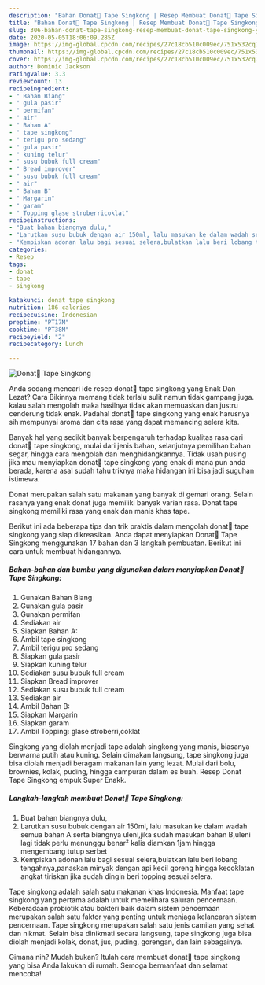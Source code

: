 ```yaml
---
description: "Bahan Donat🍩 Tape Singkong | Resep Membuat Donat🍩 Tape Singkong Yang Mudah Dan Praktis"
title: "Bahan Donat🍩 Tape Singkong | Resep Membuat Donat🍩 Tape Singkong Yang Mudah Dan Praktis"
slug: 306-bahan-donat-tape-singkong-resep-membuat-donat-tape-singkong-yang-mudah-dan-praktis
date: 2020-05-05T18:06:09.285Z
image: https://img-global.cpcdn.com/recipes/27c18cb510c009ec/751x532cq70/donat🍩-tape-singkong-foto-resep-utama.jpg
thumbnail: https://img-global.cpcdn.com/recipes/27c18cb510c009ec/751x532cq70/donat🍩-tape-singkong-foto-resep-utama.jpg
cover: https://img-global.cpcdn.com/recipes/27c18cb510c009ec/751x532cq70/donat🍩-tape-singkong-foto-resep-utama.jpg
author: Dominic Jackson
ratingvalue: 3.3
reviewcount: 13
recipeingredient:
- " Bahan Biang"
- " gula pasir"
- " permifan"
- " air"
- " Bahan A"
- " tape singkong"
- " terigu pro sedang"
- " gula pasir"
- " kuning telur"
- " susu bubuk full cream"
- " Bread improver"
- " susu bubuk full cream"
- " air"
- " Bahan B"
- " Margarin"
- " garam"
- " Topping glase stroberricoklat"
recipeinstructions:
- "Buat bahan biangnya dulu,"
- "Larutkan susu bubuk dengan air 150ml, lalu masukan ke dalam wadah semua bahan A serta biangnya uleni,jika sudah masukan bahan B,uleni lagi tidak perlu menunggu benar² kalis diamkan 1jam hingga mengembang tutup serbet"
- "Kempiskan adonan lalu bagi sesuai selera,bulatkan lalu beri lobang tengahnya,panaskan minyak dengan api kecil goreng hingga kecoklatan angkat tiriskan jika sudah dingin beri topping sesuai selera."
categories:
- Resep
tags:
- donat
- tape
- singkong

katakunci: donat tape singkong 
nutrition: 186 calories
recipecuisine: Indonesian
preptime: "PT17M"
cooktime: "PT38M"
recipeyield: "2"
recipecategory: Lunch

---
```



![Donat🍩 Tape Singkong](https://img-global.cpcdn.com/recipes/27c18cb510c009ec/751x532cq70/donat🍩-tape-singkong-foto-resep-utama.jpg)

Anda sedang mencari ide resep donat🍩 tape singkong yang Enak Dan Lezat? Cara Bikinnya memang tidak terlalu sulit namun tidak gampang juga. kalau salah mengolah maka hasilnya tidak akan memuaskan dan justru cenderung tidak enak. Padahal donat🍩 tape singkong yang enak harusnya sih mempunyai aroma dan cita rasa yang dapat memancing selera kita.

Banyak hal yang sedikit banyak berpengaruh terhadap kualitas rasa dari donat🍩 tape singkong, mulai dari jenis bahan, selanjutnya pemilihan bahan segar, hingga cara mengolah dan menghidangkannya. Tidak usah pusing jika mau menyiapkan donat🍩 tape singkong yang enak di mana pun anda berada, karena asal sudah tahu triknya maka hidangan ini bisa jadi suguhan istimewa.

Donat merupakan salah satu makanan yang banyak di gemari orang. Selain rasanya yang enak donat juga memiliki banyak varian rasa. Donat tape singkong memiliki rasa yang enak dan manis khas tape.


Berikut ini ada beberapa tips dan trik praktis dalam mengolah donat🍩 tape singkong yang siap dikreasikan. Anda dapat menyiapkan Donat🍩 Tape Singkong menggunakan 17 bahan dan 3 langkah pembuatan. Berikut ini cara untuk membuat hidangannya.

<!--inarticleads1-->

##### Bahan-bahan dan bumbu yang digunakan dalam menyiapkan Donat🍩 Tape Singkong:

1. Gunakan  Bahan Biang
1. Gunakan  gula pasir
1. Gunakan  permifan
1. Sediakan  air
1. Siapkan  Bahan A:
1. Ambil  tape singkong
1. Ambil  terigu pro sedang
1. Siapkan  gula pasir
1. Siapkan  kuning telur
1. Sediakan  susu bubuk full cream
1. Siapkan  Bread improver
1. Sediakan  susu bubuk full cream
1. Sediakan  air
1. Ambil  Bahan B:
1. Siapkan  Margarin
1. Siapkan  garam
1. Ambil  Topping: glase stroberri,coklat


Singkong yang diolah menjadi tape adalah singkong yang manis, biasanya berwarna putih atau kuning. Selain dimakan langsung, tape singkong juga bisa diolah menjadi beragam makanan lain yang lezat. Mulai dari bolu, brownies, kolak, puding, hingga campuran dalam es buah. Resep Donat Tape Singkong empuk Super Enakk. 

<!--inarticleads2-->

##### Langkah-langkah membuat Donat🍩 Tape Singkong:

1. Buat bahan biangnya dulu,
1. Larutkan susu bubuk dengan air 150ml, lalu masukan ke dalam wadah semua bahan A serta biangnya uleni,jika sudah masukan bahan B,uleni lagi tidak perlu menunggu benar² kalis diamkan 1jam hingga mengembang tutup serbet
1. Kempiskan adonan lalu bagi sesuai selera,bulatkan lalu beri lobang tengahnya,panaskan minyak dengan api kecil goreng hingga kecoklatan angkat tiriskan jika sudah dingin beri topping sesuai selera.


Tape singkong adalah salah satu makanan khas Indonesia. Manfaat tape singkong yang pertama adalah untuk memelihara saluran pencernaan. Keberadaan probiotik atau bakteri baik dalam sistem pencernaan merupakan salah satu faktor yang penting untuk menjaga kelancaran sistem pencernaan. Tape singkong merupakan salah satu jenis camilan yang sehat dan nikmat. Selain bisa dinikmati secara langsung, tape singkong juga bisa diolah menjadi kolak, donat, jus, puding, gorengan, dan lain sebagainya. 

Gimana nih? Mudah bukan? Itulah cara membuat donat🍩 tape singkong yang bisa Anda lakukan di rumah. Semoga bermanfaat dan selamat mencoba!
